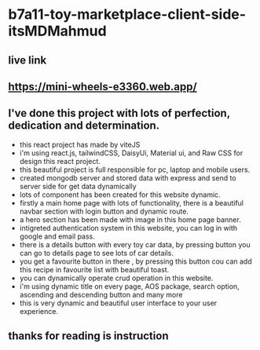 # b7a11-toy-marketplace-client-side-itsMDMahmud
## live link
## https://mini-wheels-e3360.web.app/
## I've done this project with lots of perfection, dedication and determination.
* this react project has made by viteJS
* i'm using react.js, tailwindCSS, DaisyUi, Material ui, and Raw CSS for design this react project.
* this beautiful project is full responsible for pc, laptop and mobile users.
* created mongodb server and stored data with express and send to server side for get data dynamically
* lots of component has been created for this website dynamic.
* firstly a main home page with lots of functionality, there is a beautiful navbar section with login button and dynamic route.
* a hero section has been made with image in this home page banner.
* intigreted authentication system in this website, you can log in with google and email pass.
* there is a details button with every toy car data, by pressing button you can go to details page to see lots of car details.
* you get a favourite button in there , by pressing this button cou can add this recipe in favourite list with beautiful toast.
* you can dynamically operate crud operation in this website.
* i'm using dynamic title on every page, AOS package, search option, ascending and descending button and many more
* this is very dynamic and beautiful user interface to your user experience.
## thanks for reading is instruction
